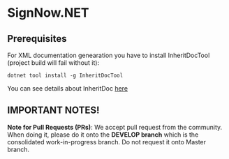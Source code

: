 # SignNow.NET

## Prerequisites
For XML documentation genearation you have to install InheritDocTool (project build will fail without it):

```
dotnet tool install -g InheritDocTool
```

You can see details about InheritDoc [here](https://www.inheritdoc.io)

## IMPORTANT NOTES!
**Note for Pull Requests (PRs)**: We accept pull request from the community. When doing it, please do it onto the **DEVELOP branch** which is the consolidated work-in-progress branch. Do not request it onto Master branch.
